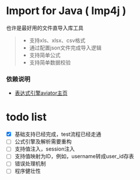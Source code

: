# Import for Java ( Imp4j )
也许是最好用的文件直导入库工具

> * 支持xls、xlsx、csv格式
> * 通过配置json文件完成导入逻辑
> * 支持简单公式
> * 支持简单数据校验

### 依赖说明
* [表达式引擎aviator主页](https://github.com/killme2008/aviator)


# todo list
- [x] 基础支持已经完成，test流程已经走通
- [ ] 公式引擎及解析需要重构
- [ ] 支持值注入，session注入
- [ ] 支持值映射为ID，例如，username转成user_id存表
- [ ] 错误处理机制
- [ ] 程序健壮性